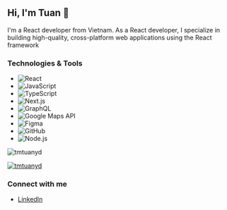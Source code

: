 ## Hi, I'm Tuan 👋
I'm a React developer from Vietnam. As a React developer, I specialize in building high-quality, cross-platform web applications using the React framework
### Technologies & Tools
- ![React](https://img.shields.io/badge/-React-61DAFB?logo=react&logoColor=white)
- ![JavaScript](https://img.shields.io/badge/-JavaScript-F7DF1E?logo=javascript&logoColor=black)
- ![TypeScript](https://img.shields.io/badge/-TypeScript-007ACC?logo=typescript&logoColor=white)
- ![Next.js](https://img.shields.io/badge/-Next.js-000000?logo=next.js&logoColor=white)
- ![GraphQL](https://img.shields.io/badge/-GraphQL-E10098?logo=graphql&logoColor=white)
- ![Google Maps API](https://img.shields.io/badge/-Google%20Maps%20API-4285F4?logo=google-maps&logoColor=white)
- ![Figma](https://img.shields.io/badge/-Figma-F24E1E?logo=figma&logoColor=white)
- ![GitHub](https://img.shields.io/badge/-GitHub-181717?logo=github&logoColor=white)
- ![Node.js](https://img.shields.io/badge/-Node.js-339933?logo=node.js&logoColor=white)

<p align="left"> <img src="https://komarev.com/ghpvc/?username=tmtuanyd&label=Profile%20views&color=0e75b6&style=flat" alt="tmtuanyd" /> </p>

<p align="left"> <a href="https://github.com/ryo-ma/github-profile-trophy"><img src="https://github-profile-trophy.vercel.app/?username=tmtuanyd" alt="tmtuanyd" /></a> </p>

### Connect with me
- [LinkedIn](https://www.linkedin.com/in/tuan-tran-71ba90191/)
<!--
**tmtuanyd/tmtuanyd** is a ✨ _special_ ✨ repository because its `README.md` (this file) appears on your GitHub profile.

Here are some ideas to get you started:

- 🔭 I’m currently working on ...
- 🌱 I’m currently learning ...
- 👯 I’m looking to collaborate on ...
- 🤔 I’m looking for help with ...
- 💬 Ask me about ...
- 📫 How to reach me: ...
- 😄 Pronouns: ...
- ⚡ Fun fact: ...
-->
